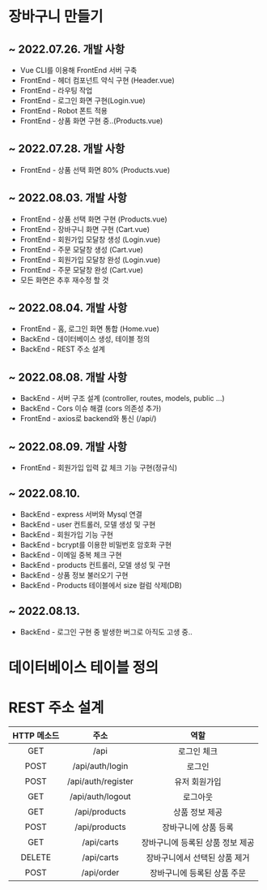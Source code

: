 # 장바구니 만들기

## ~ 2022.07.26. 개발 사항
* Vue CLI를 이용해 FrontEnd 서버 구축
* FrontEnd - 헤더 컴포넌트 약식 구현 (Header.vue)
* FrontEnd - 라우팅 작업
* FrontEnd - 로그인 화면 구현(Login.vue)
* FrontEnd - Robot 폰트 적용
* FrontEnd - 상품 화면 구현 중..(Products.vue)

## ~ 2022.07.28. 개발 사항
* FrontEnd - 상품 선택 화면 80% (Products.vue)

## ~ 2022.08.03. 개발 사항
* FrontEnd - 상품 선택 화면 구현 (Products.vue)
* FrontEnd - 장바구니 화면 구현 (Cart.vue)
* FrontEnd - 회원가입 모달창 생성 (Login.vue)
* FrontEnd - 주문 모달창 생성 (Cart.vue)
* FrontEnd - 회원가입 모달창 완성 (Login.vue)
* FrontEnd - 주문 모달창 완성 (Cart.vue)
* 모든 화면은 추후 재수정 할 것

## ~ 2022.08.04. 개발 사항
* FrontEnd - 홈, 로그인 화면 통합 (Home.vue)
* BackEnd - 데이터베이스 생성, 테이블 정의
* BackEnd - REST 주소 설계

## ~ 2022.08.08. 개발 사항
* BackEnd - 서버 구조 설계 (controller, routes, models, public ...)
* BackEnd - Cors 이슈 해결 (cors 의존성 추가)
* FrontEnd - axios로 backend와 통신 (/api/)

## ~ 2022.08.09. 개발 사항
* FrontEnd - 회원가입 입력 값 체크 기능 구현(정규식)

## ~ 2022.08.10.
* BackEnd - express 서버와 Mysql 연결
* BackEnd - user 컨트롤러, 모델 생성 및 구현
* BackEnd - 회원가입 기능 구현
* BackEnd - bcrypt를 이용한 비밀번호 암호화 구현
* BackEnd - 이메일 중복 체크 구현
* BackEnd - products 컨트롤러, 모델 생성 및 구현
* BackEnd - 상품 정보 불러오기 구현
* BackEnd - Products 테이블에서 size 컬럼 삭제(DB)

## ~ 2022.08.13.
* BackEnd - 로그인 구현 중 발생한 버그로 아직도 고생 중..


# 데이터베이스 테이블 정의


# REST 주소 설계
|HTTP 메소드|주소|역할|
|:--:|:--:|:--:|
|GET|/api|로그인 체크|
|POST|/api/auth/login|로그인|
|POST|/api/auth/register|유저 회원가입|
|GET|/api/auth/logout|로그아웃|
|GET|/api/products|상품 정보 제공|
|POST|/api/products|장바구니에 상품 등록|
|GET|/api/carts|장바구니에 등록된 상품 정보 제공|
|DELETE|/api/carts|장바구니에서 선택된 상품 제거|
|POST|/api/order|장바구니에 등록된 상품 주문|
